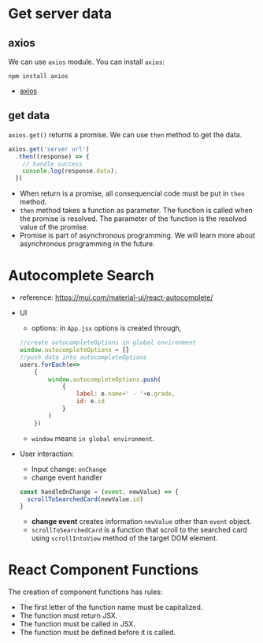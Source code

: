 # Get server data

## axios

We can use `axios` module. You can install `axios`:
```
npm install axios
```

  * [axios](https://axios-http.com/docs/intro)

## get data

`axios.get()` returns a promise. We can use `then` method to get the data.

```js
axios.get('server url')
  .then((response) => {
    // handle success
    console.log(response.data);
  })
```

  * When return is a promise, all consequencial code must be put in `then` method.
  * `then` method takes a function as parameter. The function is called when the promise is resolved. The parameter of the function is the resolved value of the promise.
  * Promise is part of asynchronous programming. We will learn more about asynchronous programming in the future.




# Autocomplete Search

  * reference: https://mui.com/material-ui/react-autocomplete/
  
  * UI
    * options: in `App.jsx` options is created through,
    ```js
    //create autocompleteOptions in global environment
    window.autocompleteOptions = []
    //push data into autocompleteOptions
    users.forEach(e=>
        {
            window.autocompleteOptions.push(
                {
                    label: e.name+' - '+e.grade,
                    id: e.id
                }
            )
        })
    ```

      * `window` means `in global environment`. 
  * User interaction:
    * Input change: `onChange`
    * change event handler
    ```js
    const handleOnChange = (event, newValue) => {
      scrollToSearchedCard(newValue.id)
    }
    ```
    * **change event** creates information `newValue` other than `event` object.
    * `scrollToSearchedCard` is a function that scroll to the searched card using `scrollIntoView` method of the target DOM element.

# React Component Functions

The creation of component functions has rules:
* The first letter of the function name must be capitalized.
* The function must return JSX.
* The function must be called in JSX.
* The function must be defined before it is called.
